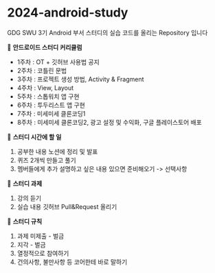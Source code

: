 # 2024-android-study
GDG SWU 3기 Android 부서 스터디의 실습 코드를 올리는 Repository 입니다

💚 **안드로이드 스터디 커리큘럼**

- 1주차 : OT + 깃허브 사용법 공지
- 2주차 : 코틀린 문법
- 3주차 : 프로젝트 생성 방법, Activity & Fragment
- 4주차 : View, Layout
- 5주차 : 스톱워치 앱 구현
- 6주차 : 투두리스트 앱 구현
- 7주차 : 미세미세 클론코딩1
- 8주차 : 미세미세 클론코딩2, 광고 설정 및 수익화, 구글 플레이스토어 배포
    

💚 **스터디 시간에 할 일** 

1. 공부한 내용 노션에 정리 및 발표
2. 퀴즈 2개씩 만들고 풀기
3. 멤버들에게 추가 설명하고 싶은 내용 있으면 준비해오기 -> 선택사항


💚 **스터디 과제**

1. 강의 듣기
2. 실습 내용 깃허브 Pull&Request 올리기

💚 **스터디 규칙**

1. 과제 미제출 - 벌금
2. 지각 - 벌금
3. 열정적으로 참여하기
4. 건의사항, 불만사항 등 코어한테 바로 말하기
